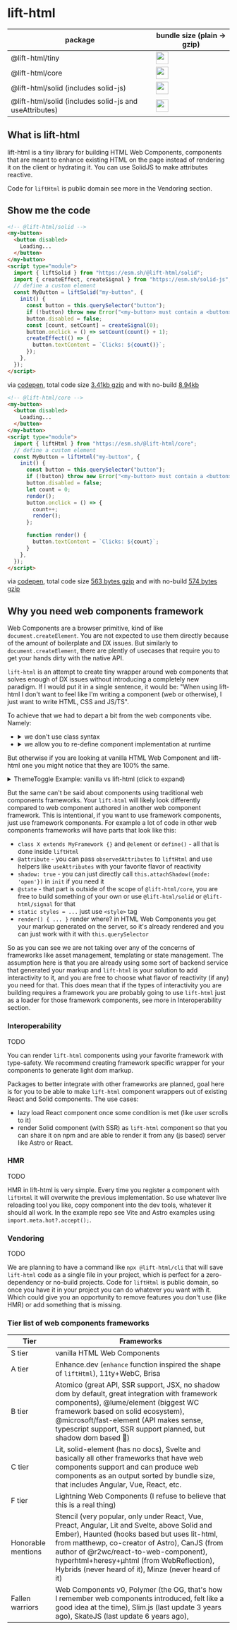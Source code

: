 # lift-html

| package                                                | bundle size (plain -> gzip)                                                                                                                                          |
| ------------------------------------------------------ | -------------------------------------------------------------------------------------------------------------------------------------------------------------------- |
| @lift-html/tiny                                        | <img src="https://deno.bundlejs.com/?q=@lift-html/tiny&badge=detailed&badge-style=for-the-badge&treeshake=[{tinyLift}]" height="28" valign="middle">                 |
| @lift-html/core                                        | <img src="https://deno.bundlejs.com/?q=@lift-html/core&badge=detailed&badge-style=for-the-badge&treeshake=[{liftHtml}]" height="28" valign="middle">                 |
| @lift-html/solid (includes solid-js)                   | <img src="https://deno.bundlejs.com/?q=@lift-html/solid&badge=detailed&badge-style=for-the-badge&treeshake=[{liftSolid}]" height="28" valign="middle">               |
| @lift-html/solid (includes solid-js and useAttributes) | <img src="https://deno.bundlejs.com/?q=@lift-html/solid&badge=detailed&badge-style=for-the-badge&treeshake=[{liftSolid,useAttributes}]" height="28" valign="middle"> |

## What is lift-html

lift-html is a tiny library for building HTML Web Components, components that
are meant to enhance existing HTML on the page instead of rendering it on the
client or hydrating it. You can use SolidJS to make attributes reactive.

Code for `liftHtml` is public domain see more in the Vendoring section.

## Show me the code

```html
<!-- @lift-html/solid -->
<my-button>
  <button disabled>
    Loading...
  </button>
</my-button>
<script type="module">
  import { liftSolid } from "https://esm.sh/@lift-html/solid";
  import { createEffect, createSignal } from "https://esm.sh/solid-js";
  // define a custom element
  const MyButton = liftSolid("my-button", {
    init() {
      const button = this.querySelector("button");
      if (!button) throw new Error("<my-button> must contain a <button>");
      button.disabled = false;
      const [count, setCount] = createSignal(0);
      button.onclick = () => setCount(count() + 1);
      createEffect(() => {
        button.textContent = `Clicks: ${count()}`;
      });
    },
  });
</script>
```

via [codepen](https://codepen.io/jlarky/pen/vYoPzNE?editors=1000), total code
size
[3.41kb gzip](https://bundlejs.com/?q=https%3A%2F%2Fesm.sh%2F%40lift-html%2Fsolid%2Chttps%3A%2F%2Fesm.sh%2Fsolid-js&treeshake=%5B%7BliftSolid%7D%5D%2C%5B%7BcreateSignal%2CcreateEffect%7D%5D&share=PTAEBMFMDMEsDtKgIagMYFcDOAXA9gLaiQA2kBk8OAUKMQB4AOeATjunvLqALICeAIQw588UAF5QJWNBwBlPNPAAKAEQE%2BAWgBGw0aoA0oAN606oBLBzKAlCbPmOXdrpGcJoHAAtYWAHQAjhiQLHxypJBo%2BCxqrvo2ANwO5jKgygCEcZx23ix4AO6giIUAoix5MaoAPBo6epwAfKAE2OxonDjICCigVVnwDaqJyXT9fuC%2ByNpk4B7QyCRYkEmOdO3OoADa7RhURks4AMJ4uzgAuh5oLJDIOJBysADm8AvKAAzDq6BjnGjSaABrDy2CRNA7HU7KHZUEEAalAAEZPqsrjc7iVoNBItYQeImqYvqN6vA-Hd6EcOpR2JIAAaHf4ArAALlAABJjNDrDYAL40larbnIujcgxmQUJIA)
and with no-build
[8.94kb](https://bundlejs.com/?q=https%3A%2F%2Fesm.sh%2F%40lift-html%2Fsolid%2Chttps%3A%2F%2Fesm.sh%2Fsolid-js&treeshake=%5B*%5D%2C%5B*%5D&share=PTAEBMFMDMEsDtKgIagMYFcDOAXA9gLaiQA2kBk8OAUKMQB4AOeATjunvLqALICeAIQw588UAF5QJWNBwBlPNPAAKAEQE%2BAWgBGw0aoA0oAN606oBLBzKAlCbPmOXdrpGcJoHAAtYWAHQAjhiQLHxypJBo%2BCxqrvo2ANwO5jKgygCEcZx23ix4AO6giIUAoix5MaoAPBo6epwAfKAE2OxonDjICCigVVnwDaqJyXT9fuC%2ByNpk4B7QyCRYkEmOdO3OoADa7RhURks4AMJ4uzgAuh5oLJDIOJBysADm8AvKAAzDq6BjnGjSaABrDy2CRNA7HU7KHZUEEAalAAEZPqsrjc7iVoNBItYQeImqYvqN6vA-Hd6EcOpR2JIAAaHf4ArAALlAABJjNDrDYAL40larbnIujcgxmQUJIA)

```html
<!-- @lift-html/core -->
<my-button>
  <button disabled>
    Loading...
  </button>
</my-button>
<script type="module">
  import { liftHtml } from "https://esm.sh/@lift-html/core";
  // define a custom element
  const MyButton = liftHtml("my-button", {
    init() {
      const button = this.querySelector("button");
      if (!button) throw new Error("<my-button> must contain a <button>");
      button.disabled = false;
      let count = 0;
      render();
      button.onclick = () => {
        count++;
        render();
      };

      function render() {
        button.textContent = `Clicks: ${count}`;
      }
    },
  });
</script>
```

via [codepen](https://codepen.io/jlarky/pen/ogvZMLR?editors=1000), total code
size
[563 bytes gzip](https://bundlejs.com/?q=https%3A%2F%2Fesm.sh%2F%40lift-html%2Fcore&treeshake=%5B{liftHtml}%5D&share=PTAEBMFMDMEsDtKgIagMYFcDOAXA9gLaiQA2kBk8OAUJAB4AOeATjunvLqALICeAQhhz54oALygSsaDgASOAiQAUAIgK8AtACMhIlQBpQAb2qhQCWDiUBKY6bPtObHcI7jQOABawsAOgCOGJDMvADKpJBo%2BMyqLnrWANz2ZtKgSgCEcRy2Xsx4AO6giIUAosx5MSoAPOrauhwAfKAE2GxoHDjICCigVVnwDSqJyaD9vuA%2ByFpk4O7QyCRYkEkOkpBteBhU7gAMKw7MlFAxw6tjHGhSaADW7jbiTSarZu1bOADU7-urh-DHNt9QABfJIjaBbKKwNy-f62J7PMY4eg4ADCHUobAkAAMUVdrlgAFygAAkRleVCBWMBQPsQP01CBiSAA)
and with no-build
[574 bytes gzip](https://bundlejs.com/?q=https%3A%2F%2Fesm.sh%2F%40lift-html%2Fcore&treeshake=%5B*%5D&share=PTAEBMFMDMEsDtKgIagMYFcDOAXA9gLaiQA2kBk8OAUJAB4AOeATjunvLqALICeAQhhz54oALygSsaDgASOAiQAUAIgK8AtACMhIlQBpQAb2qhQCWDiUBKY6bPtObHcI7jQOABawsAOgCOGJDMvADKpJBo%2BMyqLnrWANz2ZtKgSgCEcRy2Xsx4AO6giIUAosx5MSoAPOrauhwAfKAE2GxoHDjICCigVVnwDSqJyaD9vuA%2ByFpk4O7QyCRYkEkOkpBteBhU7gAMKw7MlFAxw6tjHGhSaADW7jbiTSarZu1bOADU7-urh-DHNt9QABfJIjaBbKKwNy-f62J7PMY4eg4ADCHUobAkAAMUVdrlgAFygAAkRleVCBWMBQPsQP01CBiSAA)

## Why you need web components framework

Web Components are a browser primitive, kind of like `document.createElement`.
You are not expected to use them directly because of the amount of boilerplate
and DX issues. But similarly to `document.createElement`, there are plently of
usecases that require you to get your hands dirty with the native API.

`lift-html` is an attempt to create tiny wrapper around web components that
solves enough of DX issues without introducing a completely new paradigm. If I
would put it in a single sentence, it would be: "When using lift-html I don't
want to feel like I'm writing a component (web or otherwise), I just want to
write HTML, CSS and JS/TS".

To achieve that we had to depart a bit from the web components vibe. Namely:

<ul><li>
<details>
<summary>we don't use class syntax</summary>
Classes make your code overly concerned with lifecycles. Imagine a scenario of
adding some sort of computed property, now with classes you start
by adding a property on the class to store a value, adding a getter on the class
to access it, adding a callback method to react and update that value and a call
in constructor to hook that callback to the lifecycle. All of those are going to
be spread over your whole class, mixing with other features together in buckets (class properties,
class methods, getters, setters, public APIs, callbacks, constructor initializers,
connectedCallback initializers, destructors) and your only option to share the
logic is to use Mixins, which have their issues with performance and type safety.
With function syntax I can have <code>const thing = myThing(this)</code> and for the most
part not worry about how <code>myThing</code> is implemented. This is pretty
much <a href="https://legacy.reactjs.org/docs/hooks-intro.html#motivation">the same argument</a>
as was used to introduce hooks in React. This does come with a bit of
theoretical loss of performance and flexibility compared to writing everything
by hand, but that option is always there if you need it. On a side node, if you
like classes and typescript be sure to check out
<a href="https://github.com/trusktr/lowclass/blob/c182595253ee79f45e4770c97d1c55702e351866/src/Constructor.ts">this approach</a>
by Joe Pea (author of @lume/element)
</details>
</li>
<li><details>
<summary>we allow you to re-define component implementation at runtime</summary>
One thing that we are changing around web components is that we allow you to
register your components multiple times. The main use case for that is HMR, since
it will allow you to re-run your `init` function for a component that is already
on the page. One obvious limitation that still stands is that you can't change
observed attributes or formAssociated values. The details will depend on what sort
of dev server you are using, for more information read HMR section of the docs.
</details>
</li>
</ul>

But otherwise if you are looking at vanilla HTML Web Component and lift-html one
you might notice that they are 100% the same.

<details>
<summary>ThemeToggle Example: vanilla vs lift-html (click to expand)</summary>

Here's vanilla HTML Web Component from
[Astro source code](https://github.com/withastro/astro/blob/45c3f333872a236d7c6a70ac805356737cdc68ec/examples/portfolio/src/components/ThemeToggle.astro):

```html
<script>
  class ThemeToggle extends HTMLElement {
    constructor() {
      super();
      const button = this.querySelector('button')!;
      /** Set the theme to dark/light mode. */
      const setTheme = (dark: boolean) => {
        document.documentElement.classList[dark ? 'add' : 'remove']('theme-dark');
        button.setAttribute('aria-pressed', String(dark));
      };
      // Toggle the theme when a user clicks the button.
      button.addEventListener('click', () => setTheme(!this.isDark()));
      // Initialize button state to reflect current theme.
      setTheme(this.isDark());
    }
    isDark() {
      return document.documentElement.classList.contains('theme-dark');
    }
  }
  customElements.define('theme-toggle', ThemeToggle);
</script>
```

Now compare that to one using lift-html:

```html
<script>
  import { liftHtml } from "@lift-html/core";

  liftHtml("theme-toggle", {
    init() {
      const button = this.querySelector('button')!;
      /** Set the theme to dark/light mode. */
      const setTheme = (dark: boolean) => {
        document.documentElement.classList[dark ? 'add' : 'remove']('theme-dark');
        button.setAttribute('aria-pressed', String(dark));
      };
      // Toggle the theme when a user clicks the button.
      button.addEventListener('click', () => setTheme(!isDark()));
      // Initialize button state to reflect current theme.
      setTheme(isDark());
      function isDark() {
        return document.documentElement.classList.contains('theme-dark');
      }
    }
  });
</script>
```

If you can hardly notice the difference, that's the point. Apart from a couple
`super` and `this` missing, the code is the same. The biggest difference is that
we are using `init` instead of `constructor` because it's actually considered
[wrong](https://x.com/JLarky/status/1856139102241890740) to access DOM from the
constructor. And if you are a pedant you also noticed that `isDark` is now just
a function instead of a method.

Another note on implementation, this code is technically safe to run on the
server because it doesn't reference global `HTMLElement` class and
`customElements.define` method. It's also safe to run `liftHtml` multiple times,
the last implementation will win.

</details>

But the same can't be said about components using traditional web components
frameworks. Your `lift-html` will likely look differently compared to web
component authored in another web component framework. This is intentional, if
you want to use framework components, just use framework components. For example
a lot of code in other web components frameworks will have parts that look like
this:

- `class X extends MyFramework {}` and `@element` or `define()` - all that is
  done inside `liftHtml`
- `@attribute` - you can pass `observedAttributes` to `liftHtml` and use helpers
  like `useAttributes` with your favorite flavor of reactivity
- `shadow: true` - you can just directly call
  `this.attachShadow({mode: 'open'})` in `init` if you need it
- `@state` - that part is outside of the scope of `@lift-html/core`, you are
  free to build something of your own or use `@lift-html/solid` or
  `@lift-html/signal` for that
- `static styles = ...` just use `<style>` tag
- `render() { ... }` render where? in HTML Web Components you get your markup
  generated on the server, so it's already rendered and you can just work with
  it with `this.querySelector`

So as you can see we are not taking over any of the concerns of frameworks like
asset management, templating or state management. The assumption here is that
you are already using some sort of backend service that generated your markup
and `lift-html` is your solution to add interactivity to it, and you are free to
choose what flavor of reactivity (if any) you need for that. This does mean that
if the types of interactivity you are building requires a framework you are
probably going to use `lift-html` just as a loader for those framework
components, see more in Interoperability section.

### Interoperability

TODO

You can render `lift-html` components using your favorite framework with
type-safety. We recommend creating framework specific wrapper for your
components to generate light dom markup.

Packages to better integrate with other frameworks are planned, goal here is for
you to be able to make `lift-html` component wrappers out of existing React and
Solid components. The use cases:

- lazy load React component once some condition is met (like user scrolls to it)
- render Solid component (with SSR) as `lift-html` component so that you can
  share it on npm and are able to render it from any (js based) server like
  Astro or React.

### HMR

TODO

HMR in lift-html is very simple. Every time you register a component with
`liftHtml` it will overwrite the previous implementation. So use whatever live
reloading tool you like, copy component into the dev tools, whatever it should
all work. In the example repo see Vite and Astro examples using
`import.meta.hot?.accept();`.

### Vendoring

TODO

We are planning to have a command like `npx @lift-html/cli` that will save
`lift-html` code as a single file in your project, which is perfect for a
zero-dependency or no-build projects. Code for `liftHtml` is public domain, so
once you have it in your project you can do whatever you want with it. Which
could give you an opportunity to remove features you don't use (like HMR) or add
something that is missing.

### Tier list of web components frameworks

| Tier               | Frameworks                                                                                                                                                                                                                                                                                                                                   |
| ------------------ | -------------------------------------------------------------------------------------------------------------------------------------------------------------------------------------------------------------------------------------------------------------------------------------------------------------------------------------------- |
| S&nbsp;tier        | vanilla HTML Web Components                                                                                                                                                                                                                                                                                                                  |
| A&nbsp;tier        | Enhance.dev (`enhance` function inspired the shape of `liftHtml`), 11ty+WebC, Brisa                                                                                                                                                                                                                                                          |
| B&nbsp;tier        | Atomico (great API, SSR support, JSX, no shadow dom by default, great integration with framework components), @lume/element (biggest WC framework based on solid ecosystem), @microsoft/fast-element (API makes sense, typescript support, SSR support planned, but shadow dom based 😬)                                                     |
| C&nbsp;tier        | Lit, solid-element (has no docs), Svelte and basically all other frameworks that have web components support and can produce web components as an output sorted by bundle size, that includes Angular, Vue, React, etc.                                                                                                                      |
| F&nbsp;tier        | Lightning Web Components (I refuse to believe that this is a real thing)                                                                                                                                                                                                                                                                     |
| Honorable mentions | Stencil (very popular, only under React, Vue, Preact, Angular, Lit and Svelte, above Solid and Ember), Haunted (hooks based but uses lit-html, from matthewp, co-creator of Astro), CanJS (from author of @r2wc/react-to-web-component), hyperhtml+heresy+µhtml (from WebReflection), Hybrids (never heard of it), Minze (never heard of it) |
| Fallen warriors    | Web Components v0, Polymer (the OG, that's how I remember web components introduced, felt like a good idea at the time), Slim.js (last update 3 years ago), SkateJS (last update 6 years ago),                                                                                                                                               |
